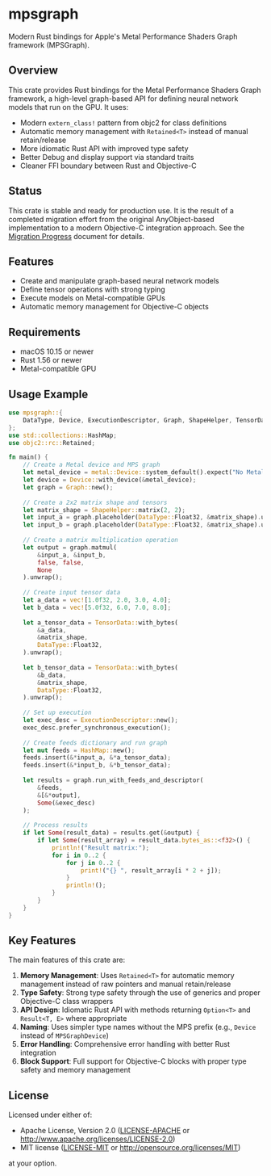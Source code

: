 # mpsgraph

Modern Rust bindings for Apple's Metal Performance Shaders Graph framework (MPSGraph).

## Overview

This crate provides Rust bindings for the Metal Performance Shaders Graph framework, a high-level graph-based API for defining neural network models that run on the GPU. It uses:

- Modern `extern_class!` pattern from objc2 for class definitions
- Automatic memory management with `Retained<T>` instead of manual retain/release
- More idiomatic Rust API with improved type safety
- Better Debug and display support via standard traits
- Cleaner FFI boundary between Rust and Objective-C

## Status

This crate is stable and ready for production use. It is the result of a completed migration effort from the original AnyObject-based implementation to a modern Objective-C integration approach. See the [Migration Progress](../../../MIGRATION-PROGRESS.md) document for details.

## Features

- Create and manipulate graph-based neural network models
- Define tensor operations with strong typing
- Execute models on Metal-compatible GPUs
- Automatic memory management for Objective-C objects

## Requirements

- macOS 10.15 or newer
- Rust 1.56 or newer
- Metal-compatible GPU

## Usage Example

```rust
use mpsgraph::{
    DataType, Device, ExecutionDescriptor, Graph, ShapeHelper, TensorData
};
use std::collections::HashMap;
use objc2::rc::Retained;

fn main() {
    // Create a Metal device and MPS graph
    let metal_device = metal::Device::system_default().expect("No Metal device found");
    let device = Device::with_device(&metal_device);
    let graph = Graph::new();
    
    // Create a 2x2 matrix shape and tensors
    let matrix_shape = ShapeHelper::matrix(2, 2);
    let input_a = graph.placeholder(DataType::Float32, &matrix_shape).unwrap();
    let input_b = graph.placeholder(DataType::Float32, &matrix_shape).unwrap();
    
    // Create a matrix multiplication operation
    let output = graph.matmul(
        &input_a, &input_b, 
        false, false, 
        None
    ).unwrap();
    
    // Create input tensor data
    let a_data = vec![1.0f32, 2.0, 3.0, 4.0];
    let b_data = vec![5.0f32, 6.0, 7.0, 8.0];
    
    let a_tensor_data = TensorData::with_bytes(
        &a_data,
        &matrix_shape,
        DataType::Float32,
    ).unwrap();
    
    let b_tensor_data = TensorData::with_bytes(
        &b_data,
        &matrix_shape,
        DataType::Float32,
    ).unwrap();
    
    // Set up execution
    let exec_desc = ExecutionDescriptor::new();
    exec_desc.prefer_synchronous_execution();
    
    // Create feeds dictionary and run graph
    let mut feeds = HashMap::new();
    feeds.insert(&*input_a, &*a_tensor_data);
    feeds.insert(&*input_b, &*b_tensor_data);
    
    let results = graph.run_with_feeds_and_descriptor(
        &feeds,
        &[&*output],
        Some(&exec_desc)
    );
    
    // Process results
    if let Some(result_data) = results.get(&output) {
        if let Some(result_array) = result_data.bytes_as::<f32>() {
            println!("Result matrix:");
            for i in 0..2 {
                for j in 0..2 {
                    print!("{} ", result_array[i * 2 + j]);
                }
                println!();
            }
        }
    }
}
```

## Key Features

The main features of this crate are:

1. **Memory Management**: Uses `Retained<T>` for automatic memory management instead of raw pointers and manual retain/release
2. **Type Safety**: Strong type safety through the use of generics and proper Objective-C class wrappers
3. **API Design**: Idiomatic Rust API with methods returning `Option<T>` and `Result<T, E>` where appropriate
4. **Naming**: Uses simpler type names without the MPS prefix (e.g., `Device` instead of `MPSGraphDevice`)
5. **Error Handling**: Comprehensive error handling with better Rust integration
6. **Block Support**: Full support for Objective-C blocks with proper type safety and memory management

## License

Licensed under either of:

- Apache License, Version 2.0 ([LICENSE-APACHE](LICENSE-APACHE) or http://www.apache.org/licenses/LICENSE-2.0)
- MIT license ([LICENSE-MIT](LICENSE-MIT) or http://opensource.org/licenses/MIT)

at your option.
